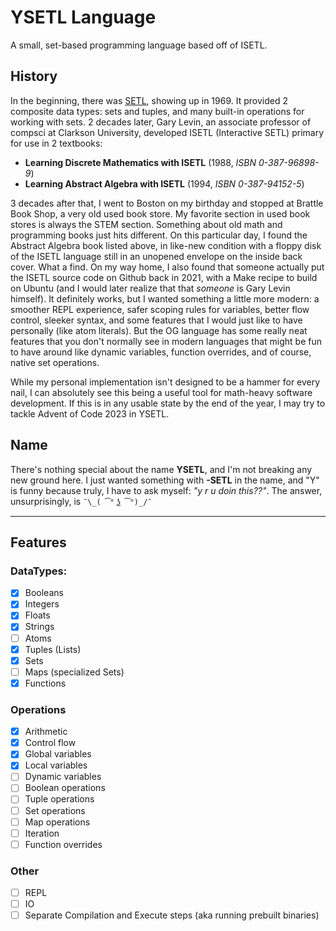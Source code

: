 # YSETL Language

A small, set-based programming language based off of ISETL.

## History

In the beginning, there was [SETL](https://en.wikipedia.org/wiki/SETL), showing up in 1969. It provided 2 composite data types: sets and tuples, and many built-in operations for working with sets. 2 decades later, Gary Levin, an associate professor of compsci at Clarkson University, developed ISETL (Interactive SETL) primary for use in 2 textbooks:
- **Learning Discrete Mathematics with ISETL** (1988, *ISBN 0-387-96898-9*)
- **Learning Abstract Algebra with ISETL** (1994, *ISBN 0-387-94152-5*)

3 decades after that, I went to Boston on my birthday and stopped at Brattle Book Shop, a very old used book store. My favorite section in used book stores is always the STEM section. Something about old math and programming books just hits different. On this particular day, I found the Abstract Algebra book listed above, in like-new condition with a floppy disk of the ISETL language still in an unopened envelope on the inside back cover. What a find. On my way home, I also found that someone actually put the ISETL source code on Github back in 2021, with a Make recipe to build on Ubuntu (and I would later realize that that _someone_ is Gary Levin himself). It definitely works, but I wanted something a little more modern: a smoother REPL experience, safer scoping rules for variables, better flow control, sleeker syntax, and some features that I would just like to have personally (like atom literals). But the OG language has some really neat features that you don't normally see in modern languages that might be fun to have around like dynamic variables, function overrides, and of course, native set operations. 

While my personal implementation isn't designed to be a hammer for every nail, I can absolutely see this being a useful tool for math-heavy software development. If this is in any usable state by the end of the year, I may try to tackle Advent of Code 2023 in YSETL.

## Name

There's nothing special about the name **YSETL**, and I'm not breaking any new ground here. I just wanted something with **-SETL** in the name, and "Y" is funny because truly, I have to ask myself: _"y r u doin this??"_. The answer, unsurprisingly, is `¯\_( ͡° ͜ʖ ͡°)_/¯`

---

## Features

### DataTypes:
- [x] Booleans
- [x] Integers
- [x] Floats
- [x] Strings
- [ ] Atoms
- [x] Tuples (Lists)
- [x] Sets
- [ ] Maps (specialized Sets)
- [x] Functions

### Operations
- [x] Arithmetic
- [x] Control flow
- [x] Global variables
- [x] Local variables
- [ ] Dynamic variables
- [ ] Boolean operations
- [ ] Tuple operations
- [ ] Set operations
- [ ] Map operations
- [ ] Iteration
- [ ] Function overrides

### Other
- [ ] REPL
- [ ] IO
- [ ] Separate Compilation and Execute steps (aka running prebuilt binaries)
